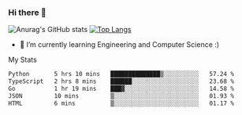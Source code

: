 ### Hi there 👋

![Anurag's GitHub stats](https://github-readme-stats.vercel.app/api?username=MatteoIorio11&show_icons=true&theme=dark) 
[![Top Langs](https://github-readme-stats.vercel.app/api/top-langs/?username=MatteoIorio11&theme=dark)](https://github.com/MatteoIorio11/github-readme-stats)

- 🌱 I’m currently learning Engineering and Computer Science :)

<!--
**MatteoIorio11/MatteoIorio11** is a ✨ _special_ ✨ repository because its `README.md` (this file) appears on your GitHub profile.

Here are some ideas to get you started:

- 🔭 I’m currently working on ...
- 🌱 I’m currently learning ...
- 👯 I’m looking to collaborate on ...
- 🤔 I’m looking for help with ...
- 💬 Ask me about ...
- 📫 How to reach me: ...
- 😄 Pronouns: ...
- ⚡ Fun fact: ...
-->
My Stats
<!--START_SECTION:waka-->

```txt
Python       5 hrs 10 mins   ██████████████▒░░░░░░░░░░   57.24 %
TypeScript   2 hrs 8 mins    ██████░░░░░░░░░░░░░░░░░░░   23.68 %
Go           1 hr 19 mins    ███▓░░░░░░░░░░░░░░░░░░░░░   14.58 %
JSON         10 mins         ▒░░░░░░░░░░░░░░░░░░░░░░░░   01.93 %
HTML         6 mins          ▒░░░░░░░░░░░░░░░░░░░░░░░░   01.17 %
```

<!--END_SECTION:waka-->
